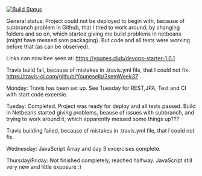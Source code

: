 [![Build Status](https://travis-ci.com/Youneselb/3semWeek37.svg?branch=master)](https://travis-ci.com/Youneselb/3semWeek37)

General status:
Project could not be deployed to begin with, because of subbranch problem in Github, that I tried to work around, 
by changing folders and so on, which started giving me build problems in netbeans (might have messed som packaging). But code and all tests were working before that (as can be observed). 

Links can now bee seen at: https://younes.club/devops-starter-1.0.1

Travis build fail, because of mistakes in .travis.yml file, that I could not fix. https://travis-ci.com/github/Youneselb/3semWeek37 .

Monday: Travis has been set up. See Tuesday for REST,JPA, Test and CI with start code excersie.

Tueday: Completed. Project was ready for deploy and all tests passed. Build in Netbeans started giving problems,
beause of issues with subbranch, and trying to work around it, which apparently messed some things up???

Travis building failed, because of mistakes in .travis.yml file, that I could not fix. 

Wednesday: JavaScript Array and day 3 excercises complete.

Thursday/Friday: Not finished completely, reached halfway. JavaScript still very new and little exposure :) 
        
       


